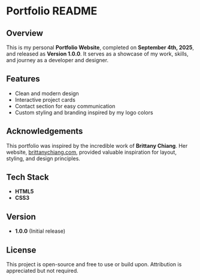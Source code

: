 # Portfolio README

## Overview

This is my personal **Portfolio Website**, completed on **September 4th, 2025**, and released as **Version 1.0.0**. It serves as a showcase of my work, skills, and journey as a developer and designer.

## Features

* Clean and modern design
* Interactive project cards
* Contact section for easy communication
* Custom styling and branding inspired by my logo colors

## Acknowledgements

This portfolio was inspired by the incredible work of **Brittany Chiang**. Her website, [brittanychiang.com](https://v4.brittanychiang.com/), provided valuable inspiration for layout, styling, and design principles.

## Tech Stack

* **HTML5**
* **CSS3**

## Version

* **1.0.0** (Initial release)

## License

This project is open-source and free to use or build upon. Attribution is appreciated but not required.
